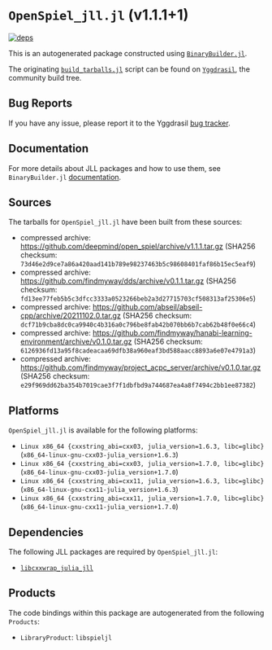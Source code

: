 # `OpenSpiel_jll.jl` (v1.1.1+1)

[![deps](https://juliahub.com/docs/OpenSpiel_jll/deps.svg)](https://juliahub.com/ui/Packages/OpenSpiel_jll/I4H7G?page=2)

This is an autogenerated package constructed using [`BinaryBuilder.jl`](https://github.com/JuliaPackaging/BinaryBuilder.jl).

The originating [`build_tarballs.jl`](https://github.com/JuliaPackaging/Yggdrasil/blob/5cd81c7e7b9819cb6d31d44634110e79e954c1e5/O/OpenSpiel/build_tarballs.jl) script can be found on [`Yggdrasil`](https://github.com/JuliaPackaging/Yggdrasil/), the community build tree.

## Bug Reports

If you have any issue, please report it to the Yggdrasil [bug tracker](https://github.com/JuliaPackaging/Yggdrasil/issues).

## Documentation

For more details about JLL packages and how to use them, see `BinaryBuilder.jl` [documentation](https://docs.binarybuilder.org/stable/jll/).

## Sources

The tarballs for `OpenSpiel_jll.jl` have been built from these sources:

* compressed archive: https://github.com/deepmind/open_spiel/archive/v1.1.1.tar.gz (SHA256 checksum: `73d46e2d9ce7a86a420aad141b789e98237463b5c98608401faf86b15ec5eaf9`)
* compressed archive: https://github.com/findmyway/dds/archive/v0.1.1.tar.gz (SHA256 checksum: `fd13ee77feb5b5c3dfcc3333a0523266beb2a3d27715703cf508313af25306e5`)
* compressed archive: https://github.com/abseil/abseil-cpp/archive/20211102.0.tar.gz (SHA256 checksum: `dcf71b9cba8dc0ca9940c4b316a0c796be8fab42b070bb6b7cab62b48f0e66c4`)
* compressed archive: https://github.com/findmyway/hanabi-learning-environment/archive/v0.1.0.tar.gz (SHA256 checksum: `6126936fd13a95f8cadeacaa69dfb38a960eaf3bd588aacc8893a6e07e4791a3`)
* compressed archive: https://github.com/findmyway/project_acpc_server/archive/v0.1.0.tar.gz (SHA256 checksum: `e29f969dd62ba354b7019cae3f7f1dbfbd9a744687ea4a8f7494c2bb1ee87382`)

## Platforms

`OpenSpiel_jll.jl` is available for the following platforms:

* `Linux x86_64 {cxxstring_abi=cxx03, julia_version=1.6.3, libc=glibc}` (`x86_64-linux-gnu-cxx03-julia_version+1.6.3`)
* `Linux x86_64 {cxxstring_abi=cxx03, julia_version=1.7.0, libc=glibc}` (`x86_64-linux-gnu-cxx03-julia_version+1.7.0`)
* `Linux x86_64 {cxxstring_abi=cxx11, julia_version=1.6.3, libc=glibc}` (`x86_64-linux-gnu-cxx11-julia_version+1.6.3`)
* `Linux x86_64 {cxxstring_abi=cxx11, julia_version=1.7.0, libc=glibc}` (`x86_64-linux-gnu-cxx11-julia_version+1.7.0`)

## Dependencies

The following JLL packages are required by `OpenSpiel_jll.jl`:

* [`libcxxwrap_julia_jll`](https://github.com/JuliaBinaryWrappers/libcxxwrap_julia_jll.jl)

## Products

The code bindings within this package are autogenerated from the following `Products`:

* `LibraryProduct`: `libspieljl`
